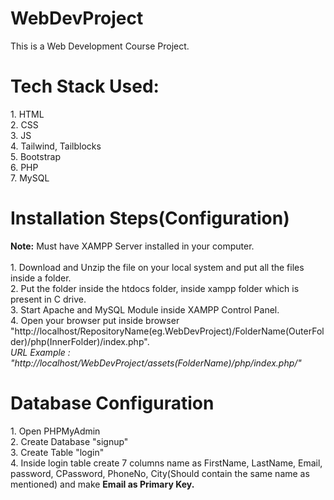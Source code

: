 # WebDevProject
This is a Web Development Course Project.
<h1>Tech Stack Used: </h1>
1. HTML <br> 
2. CSS <br>
3. JS <br>
4. Tailwind, Tailblocks <br>
5. Bootstrap <br>
6. PHP <br>
7. MySQL<br>


<h1> Installation Steps(Configuration) </h1>
<b>Note:</b> Must have XAMPP Server installed in your computer.<br><br>
1. Download and Unzip the file on your local system and put all the files inside a folder.<br>
2. Put the folder inside the htdocs folder, inside xampp folder which is present in C drive.<br>
3. Start Apache and MySQL Module inside XAMPP Control Panel.<br>
4. Open your browser put inside browser "http://localhost/RepositoryName(eg.WebDevProject)/FolderName(OuterFolder)/php(InnerFolder)/index.php".<br>
<i>URL Example : "http://localhost/WebDevProject/assets(FolderName)/php/index.php/"</i><br>
<!-- 3. Database Configuration.<br> -->

<h1>Database Configuration</h1>
1. Open PHPMyAdmin<br>
2. Create Database "signup"<br>
3. Create Table "login"<br>
4. Inside login table create 7 columns name as FirstName, LastName, Email, password, CPassword, PhoneNo, City(Should contain the same name as mentioned) and make <b>Email as Primary Key.</b>
